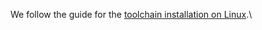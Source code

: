 We follow the guide for the [toolchain installation on Linux](https://github.com/contiki-ng/contiki-ng/wiki/Toolchain-installation-on-Linux).\
